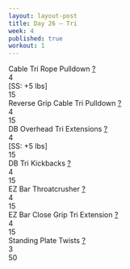 ```yaml
---
layout: layout-post
title: Day 26 — Tri
week: 4
published: true
workout: 1
---
```


<div class="ex_list">

  <div class="ex">
    <div class="name">
      Cable Tri Rope Pulldown
      <a href="https://www.youtube.com/watch?v=kiuVA0gs3EI" target="_blank">?</a>
    </div>
    <div class="set">4 <br/>[SS: +5 lbs]</div>
    <div class="rep">15</div>
  </div>

  <div class="ex">
    <div class="name">
      Reverse Grip Cable Tri Pulldown
      <a href="https://www.youtube.com/watch?v=2668NKYmls4" target="_blank">?</a>
    </div>
    <div class="set">4</div>
    <div class="rep">15</div>
  </div>

  <div class="ex">
    <div class="name">
      DB Overhead Tri Extensions
      <a href="https://www.youtube.com/watch?v=-Vyt2QdsR7E" target="_blank">?</a>
    </div>
    <div class="set">4 <br/>[SS: +5 lbs]</div>
    <div class="rep">15</div>
  </div>

  <div class="ex">
    <div class="name">
      DB Tri Kickbacks 
      <a href="https://www.youtube.com/watch?v=6SS6K3lAwZ8" target="_blank">?</a>
    </div>
    <div class="set">4</div>
    <div class="rep">15</div>
  </div>

  <div class="ex">
    <div class="name">
      EZ Bar Throatcrusher
      <a href="https://www.youtube.com/watch?v=JY648xqtR7o" target="_blank">?</a>
    </div>
    <div class="set">4 <br/></div>
    <div class="rep">15</div>
  </div>

  <div class="ex">
    <div class="name">
      EZ Bar Close Grip Tri Extension 
      <a href="https://www.youtube.com/watch?v=hOwZLq1VSRg" target="_blank">?</a>
    </div>
    <div class="set">4</div>
    <div class="rep">15</div>
  </div>

  <div class="ex">
    <div class="name">
      Standing Plate Twists
      <a href="https://www.youtube.com/watch?v=xNySAH5fKas" target="_blank">?</a>
    </div>
    <div class="set">3</div>
    <div class="rep">50</div>
  </div>

</div>



